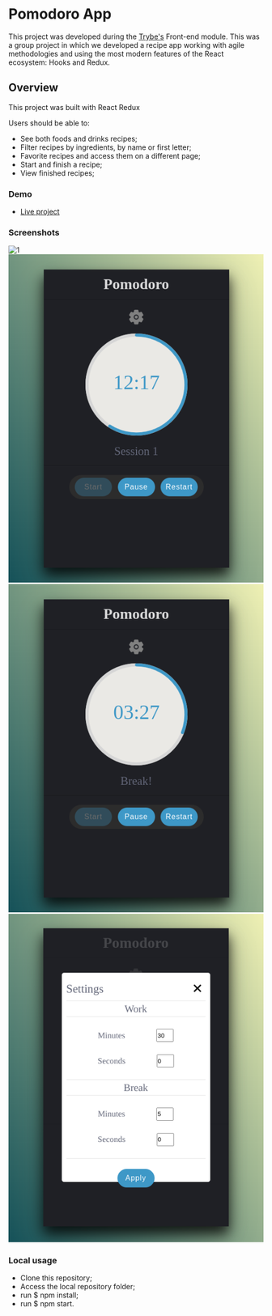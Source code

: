 # Pomodoro App

This project was developed during the [Trybe's](https://www.betrybe.com/) Front-end module.
This was a group project in which we developed a recipe app working with agile methodologies and using the most modern features of the React ecosystem: Hooks and Redux.

## Overview

This project was built with React Redux

Users should be able to:

- See both foods and drinks recipes;
- Filter recipes by ingredients, by name or first letter;
- Favorite recipes and access them on a different page;
- Start and finish a recipe;
- View finished recipes;

### Demo
- [Live project](https://viniciuslacerda-recipes-app.vercel.app/)

### Screenshots
<div>
  <img src="rdm1.png" alt="1" />
  <img src="rdm2.png" alt="2" />
  <img src="rdm3.png" alt="3" />
  <img src="rdm4.png" alt="4" />
</div>

### Local usage
- Clone this repository;
- Access the local repository folder;
- run $ npm install;
- run $ npm start.
